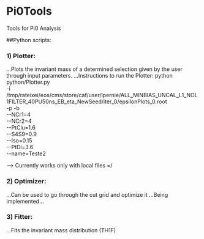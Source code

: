 # Pi0Tools
Tools for Pi0 Analysis

##Python scripts:
### 1) Plotter:
...Plots the invariant mass of a determined selection given by the user through input parameters.
...Instructions to run the Plotter:
python python/Plotter.py \
-i /tmp/rateixei/eos/cms/store/caf/user/lpernie/ALL_MINBIAS_UNCAL_L1_NOL1FILTER_40PU50ns_EB_eta_NewSeed/iter_0/epsilonPlots_0.root \
-p -b \
--NCr1=4 \
--NCr2=4 \
--PtClu=1.6 \
--S4S9=0.9 \
--Iso=0.15 \
--PtDi=3.6 \
--name=Teste2

--> Currently works only with local files =/

### 2) Optimizer:
...Can be used to go through the cut grid and optimize it
...Being implemented...

### 3) Fitter:
...Fits the invariant mass distribution (TH1F)
